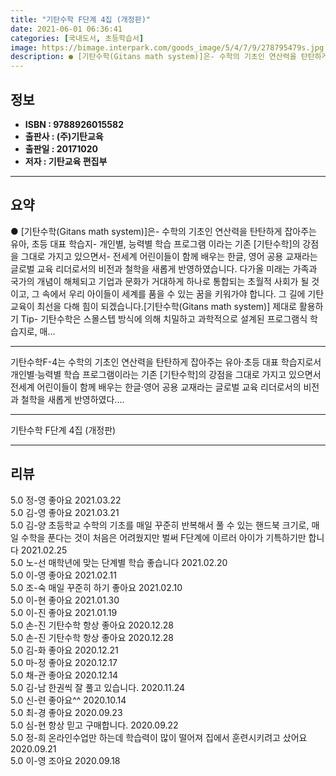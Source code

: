 ```yaml
---
title: "기탄수학 F단계 4집 (개정판)"
date: 2021-06-01 06:36:41
categories: [국내도서, 초등학습서]
image: https://bimage.interpark.com/goods_image/5/4/7/9/278795479s.jpg
description: ● [기탄수학(Gitans math system)]은- 수학의 기초인 연산력을 탄탄하게 잡아주는 유아, 초등 대표 학습지- 개인별, 능력별 학습 프로그램 이라는 기존 [기탄수학]의 강점을 그대로 가지고 있으면서- 전세계 어린이들이 함께 배우는 한글, 영어 공용 교재라는 글로벌 교육 리
---
```


## **정보**

- **ISBN : 9788926015582**
- **출판사 : (주)기탄교육**
- **출판일 : 20171020**
- **저자 : 기탄교육 편집부**

------



## **요약**

●  [기탄수학(Gitans math system)]은- 수학의 기초인 연산력을 탄탄하게 잡아주는 유아, 초등 대표 학습지- 개인별, 능력별 학습 프로그램 이라는 기존 [기탄수학]의 강점을 그대로 가지고 있으면서- 전세계 어린이들이 함께 배우는 한글, 영어 공용 교재라는 글로벌 교육 리더로서의 비전과 철학을 새롭게 반영하였습니다. 다가올 미래는 가족과 국가의 개념이 해체되고 기업과 문화가 거대하게 하나로 통합되는 초월적 사회가 될 것이고, 그 속에서 우리 아이들이 세계를 품을 수 있는 꿈을 키워가야 합니다. 그 길에 기탄교육이 최선을 다해 힘이 되겠습니다.[기탄수학(Gitans math system)] 제대로 활용하기 Tip- 기탄수학은 스몰스텝 방식에 의해 치밀하고 과학적으로 설계된 프로그램식 학습지로, 매...

------

기탄수학F-4는 수학의 기초인 연산력을 탄탄하게 잡아주는 유아·초등 대표 학습지로서 개인별·능력별 학습 프로그램이라는 기존 [기탄수학]의 강점을 그대로 가지고 있으면서 전세계 어린이들이 함께 배우는 한글·영어 공용 교재라는 글로벌 교육 리더로서의 비전과 철학을 새롭게 반영하였다.... 

------


기탄수학 F단계 4집 (개정판) 

------


## **리뷰** 

5.0 정-영 좋아요  2021.03.22 <br/>5.0 김-영 좋아요 2021.03.21 <br/>5.0 김-양 초등학교 수학의 기초를 매일 꾸준히 반복해서 풀  수 있는 핸드북 크기로, 매일 수학을 푼다는 것이 처음은 어려웠지만 벌써 F단계에 이르러 아이가 기특하기만 합니다 2021.02.25 <br/>5.0 노-선 매학년에 맞는 단계별 학습 좋습니다 2021.02.20 <br/>5.0 이-영 좋아요 2021.02.11 <br/>5.0 조-숙 매일 꾸준히 하기 좋아요 2021.02.10 <br/>5.0 이-현 좋아요 2021.01.30 <br/>5.0 이-진 좋아요 2021.01.19 <br/>5.0 손-진 기탄수학 항상 좋아요 2020.12.28 <br/>5.0 손-진 기탄수학 항상 좋아요 2020.12.28 <br/>5.0 김-화 좋아요 2020.12.21 <br/>5.0 마-정 좋아요 2020.12.17 <br/>5.0 채-관 좋아요 2020.12.14 <br/>5.0 김-남 한권씩 잘 풀고 있습니다. 2020.11.24 <br/>5.0 신-련 좋아요^^ 2020.10.14 <br/>5.0 최-경 좋아요 2020.09.23 <br/>5.0 심-현 항상 믿고 구매합니다.
 2020.09.22 <br/>5.0 정-희 온라인수업만 하는데 학습력이 많이 떨어져 집에서 훈련시키려고  샀어요 2020.09.21 <br/>5.0 이-영 조아요 2020.09.18 <br/>